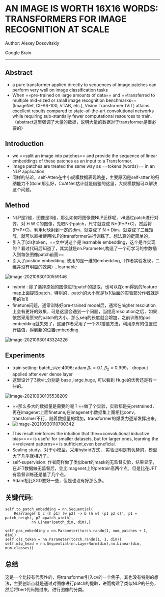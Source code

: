 # AN IMAGE IS WORTH 16X16 WORDS: TRANSFORMERS FOR IMAGE RECOGNITION AT SCALE

Author: Alexey Dosovitskiy

Google Brain

---

## Abstract

* a pure transformer applied directly to sequences of image patches can perform very well on image classification tasks
* When ==pre-trained on large amounts of data== and ==transferred to multiple mid-sized or small image recognition benchmarks== (ImageNet, CIFAR-100, VTAB, etc.), Vision Transformer (ViT) attains excellent results compared to state-of-the-art convolutional networks while requiring sub-stantially fewer computational resources to train.（abstract这里强调了大量的数据，说明大量的数据对于transformer是很必要的）

## Introduction

-  we ==split an image into patches== and provide the sequence of linear embeddings of these patches as an input to a Transformer.
- Image patches are treated the same way as ==tokens (words)== in an NLP application.
- 同样的结论，self-Atten在中小规模数据表现略差，主要原因是self-atten的归纳能力不如cnn那么好，CoAtNet估计就是借鉴的这里，大规模数据可以解决这个问题。

## Method

- NLP是2维，图像是3维，那么如何将图像像NLP迁移呢，vit通过patch进行对齐，对 H W C的图像，先取N个patch，尺寸就变成 N*(P\*P\*C)，然后将(P\*P\*C)，利用fc映射到一定的dim，就变成了 N * Dim，就变成了二维矩阵，就可以直接使用NLP的transformer进行训练了。想法真的挺简单的。
- 引入了[cls]token，==文中说这个是 learnable embedding，这个是咋实现的？看过代码后知道了，其实就是nn.Parameter,构造了一个可学习的参数插入到每张图像patch前面==
- 引入了postion embedding, 使用的是一维的embedding,（作者实验发现，二维并没有明显的效果）, learnable

![image-20210930100559146](C:\Users\wanglichun\Desktop\Typera\TyporaPapers\images\image-20210930100559146.png)

* hybrid : 除了选择原始的图像进行patch的提取，也可以在cnn得到的feature map上面提取patch，特别的，patch的大小就是1x1(后面的实验部分作者就是用的1x1)
* finetune问题，通常训练好pre-trained model后，通常在higher resolution上会有更好的效果，可是这里会遇到一个问题，当提高resolution之后，如果依然采用原来的patch的大小，那么seq的长度就会增加，之前训练的pos embedding就失效了，这里作者采用了一个2D插值方法，利用原有的位置进行插值，得到新的位置embedding.

![image-20210930143324226](C:\Users\wanglichun\Desktop\Typera\TyporaPapers\images\image-20210930143324226.png)

## Experiments

* train setting: batch_size:4096;  adam $\beta_1=0.1,\beta_2=0.999$， dropout applied after ever dense layer
* 这里设计了3款vit,分别是 base ,large,huge, 可以看到 Huge的优势还是有一些的。

![image-20210930105538209](C:\Users\wanglichun\Desktop\Typera\TyporaPapers\images\image-20210930105538209.png)

* ==那么多大的数据量是需要的呢？==做了个实验，实验都是先pretrained，再在imagenet上面finetune,在imagenet小数据集上面相比conv，transformer不行，随着数据量的增加，transformer的爆发力逐渐发挥出来。
* ![image-20210930110700342](C:\Users\wanglichun\Desktop\Typera\TyporaPapers\images\image-20210930110700342.png)

-  This result reinforces the intuition that the==convolutional inductive bias====  is useful for smaller datasets, but for larger ones, learning the ==relevant patterns== is sufficient,even beneficial. 
- Scaling study，对于小模型，采用hybrid方式， 实验证明是有优势的，模型大了几乎就相近了。
- self-supervision: 作者同样做了类似bert的mask的无监督实验，结果显示，在JFT数据做无监督后，会比imagenet上的pretrain高两个点，但是比在JFT有监督训练还是低了几个点。
- Adam相比SGD要好一些，但是也没有好那么多。



## 关键代码:

```
self.to_patch_embedding = nn.Sequential(
    Rearrange('b c (h p1) (w p2) -> b (h w) (p1 p2 c)', p1 = patch_height, p2 =patch_width),
            nn.Linear(patch_dim, dim),)
            
self.pos_embedding = nn.Parameter(torch.randn(1, num_patches + 1, dim))
self.cls_token = nn.Parameter(torch.randn(1, 1, dim))
self.mlp_head = nn.Sequential(nn.LayerNorm(dim),nn.Linear(dim, num_classes))

```

## 总结

这是一个比较有代表性的，将transformer引入cv的一个例子，其也没有特别的想法，主要创新点就是通过对图像进行patch的提取，进而构建了类似NLP的任务，然后将bert代码搬过来，进行图像的分类。
